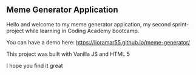 ## Meme Generator Application

Hello and welcome to my meme generator appication, my second sprint-project while learning in Coding Academy bootcamp.

You can have a demo here: https://lioramar55.github.io/meme-generator/

This project was built with Vanilla JS and HTML 5


I hope you find it great
